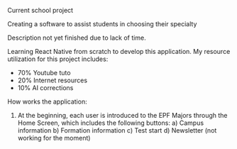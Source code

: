 Current school project

Creating a software to assist students in choosing their specialty

Description not yet finished due to lack of time.

Learning React Native from scratch to develop this application. 
My resource utilization for this project includes:
- 70% Youtube tuto
- 20% Internet resources
- 10% AI corrections

How works the application:
1) At the beginning, each user is introduced to the EPF Majors through the Home Screen, which includes the following buttons:
   a) Campus information
   b) Formation information
   c) Test start
   d) Newsletter (not working for the moment)

